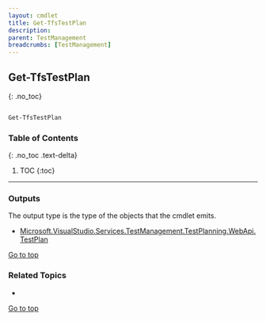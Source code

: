 ```yaml
---
layout: cmdlet
title: Get-TfsTestPlan
description: 
parent: TestManagement
breadcrumbs: [TestManagement]
---
```

## Get-TfsTestPlan
{: .no_toc}



```powershell

Get-TfsTestPlan
```

### Table of Contents
{: .no_toc .text-delta}

1. TOC
{:toc}

-----

### Outputs

The output type is the type of the objects that the cmdlet emits.

* [Microsoft.VisualStudio.Services.TestManagement.TestPlanning.WebApi.TestPlan](https://docs.microsoft.com/en-us/dotnet/api/Microsoft.VisualStudio.Services.TestManagement.TestPlanning.WebApi.TestPlan)

[Go to top](#get-tfstestplan)

### Related Topics

* 


[Go to top](#get-tfstestplan)

